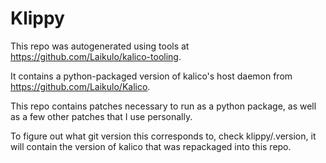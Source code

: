 # Klippy

This repo was autogenerated using tools at https://github.com/Laikulo/kalico-tooling.

It contains a python-packaged version of kalico's host daemon from https://github.com/Laikulo/Kalico.

This repo contains patches necessary to run as a python package, as well as a few other patches that I use personally.

To figure out what git version this corresponds to, check klippy/.version, it will contain the version of kalico that was repackaged into this repo.
